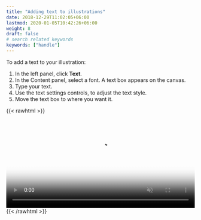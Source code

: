 ```yaml
---
title: "Adding text to illustrations"
date: 2018-12-29T11:02:05+06:00
lastmod: 2020-01-05T10:42:26+06:00
weight: 8
draft: false
# search related keywords
keywords: ["handle"]
---
```



To add a text to your illustration:

1. In the left panel, click **Text**.
2. In the Content panel, select a font. A text box appears on the canvas.
3. Type your text.
4. Use the text settings controls, to adjust the text style.
5. Move the text box to where you want it.


{{< rawhtml >}}
<video controls="controls" muted="" loop="" playsinline="" width="100%" poster="/images/vc-addtext-poster.png" height="auto"><source src="/images/vc-addtext.mp4" type="video/mp4"></video>
{{< /rawhtml >}}
